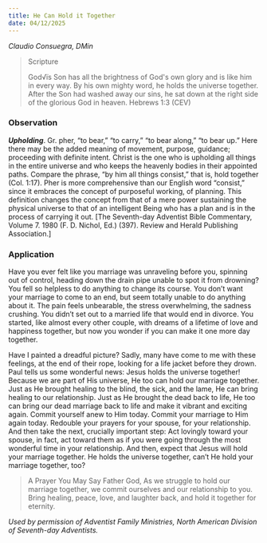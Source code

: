 ```yaml
---
title: He Can Hold it Together
date: 04/12/2025
---
```


_Claudio Consuegra, DMin_

> <p>Scripture</p>
> God√ïs Son has all the brightness of God's own glory and is like him in every way. By his own mighty word, he holds the universe together. After the Son had washed away our sins, he sat down at the right side of the glorious God in heaven. Hebrews 1:3 (CEV)

### Observation

**_Upholding_**. Gr. pher, “to bear,” “to carry,” “to bear along,” “to bear up.” Here there may be the added meaning of movement, purpose, guidance; proceeding with definite intent. Christ is the one who is upholding all things in the entire universe and who keeps the heavenly bodies in their appointed paths. Compare the phrase, “by him all things consist,” that is, hold together (Col. 1:17). Pher is more comprehensive than our English word “consist,” since it embraces the concept of purposeful working, of planning. This definition changes the concept from that of a mere power sustaining the physical universe to that of an intelligent Being who has a plan and is in the process of carrying it out. [The Seventh-day Adventist Bible Commentary, Volume 7. 1980 (F. D. Nichol, Ed.) (397). Review and Herald Publishing Association.]

### Application

Have you ever felt like you marriage was unraveling before you, spinning out of control, heading down the drain pipe unable to spot it from drowning? You fell so helpless to do anything to change its course. You don’t want your marriage to come to an end, but seem totally unable to do anything about it. The pain feels unbearable, the stress overwhelming, the sadness crushing. You didn’t set out to a married life that would end in divorce. You started, like almost every other couple, with dreams of a lifetime of love and happiness together, but now you wonder if you can make it one more day together.

Have I painted a dreadful picture? Sadly, many have come to me with these feelings, at the end of their rope, looking for a life jacket before they drown. Paul tells us some wonderful news: Jesus holds the universe together! Because we are part of His universe, He too can hold our marriage together. Just as He brought healing to the blind, the sick, and the lame, He can bring healing to our relationship. Just as He brought the dead back to life, He too can bring our dead marriage back to life and make it vibrant and exciting again. Commit yourself anew to Him today. Commit your marriage to Him again today. Redouble your prayers for your spouse, for your relationship. And then take the next, crucially important step: Act lovingly toward your spouse, in fact, act toward them as if you were going through the most wonderful time in your relationship. And then, expect that Jesus will hold your marriage together. He holds the universe together, can’t He hold your marriage together, too?

> <callout>A Prayer You May Say</callout>
> Father God, As we struggle to hold our marriage together, we commit ourselves and our relationship to you. Bring healing, peace, love, and laughter back, and hold it together for eternity.

_Used by permission of Adventist Family Ministries, North American Division of Seventh-day Adventists._